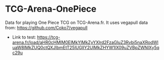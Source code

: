 # TCG-Arena-OnePiece
Data for playing One Piece TCG on TCG-Arena.fr. It uses vegapull data from: https://github.com/Coko7/vegapull
- Link to test: https://tcg-arena.fr/load/aHR0cHMlM0ElMkYlMkZyYXlrd2FzaGluZ3Rvbi5naXRodWIuaW8lMkZUQ0ctQXJlbmEtT25lUGllY2UlMkZHYW1lX09uZVBpZWNlXy5qc29u
